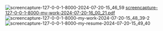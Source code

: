 ![screencapture-127-0-0-1-8000-2024-07-20-15_46_59](https://github.com/user-attachments/assets/9f7fedc5-c3ef-4fe6-b13b-2c9b59514b03)
[screencapture-127-0-0-1-8000-my-work-2024-07-20-16_00_21.pdf](https://github.com/user-attachments/files/16319767/screencapture-127-0-0-1-8000-my-work-2024-07-20-16_00_21.pdf)
![screencapture-127-0-0-1-8000-my-work-2024-07-20-15_48_39-2](https://github.com/user-attachments/assets/21a6cbdd-7e0e-4f7c-9fc6-4ccd163ae892)
![screencapture-127-0-0-1-8000-my-resume-2024-07-20-15_49_40](https://github.com/user-attachments/assets/70df52f3-117d-4e75-9606-06a9ec548491)
